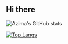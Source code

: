 ## Hi there 

![Azima's GitHub stats](https://github-readme-stats.vercel.app/api?username=AzimaKai&show_icons=true&theme=radical)

[![Top Langs](https://github-readme-stats.vercel.app/api/top-langs/?username=AzimaKai&layout=compact)](https://github.com/AzimaKai/github-readme-stats)

